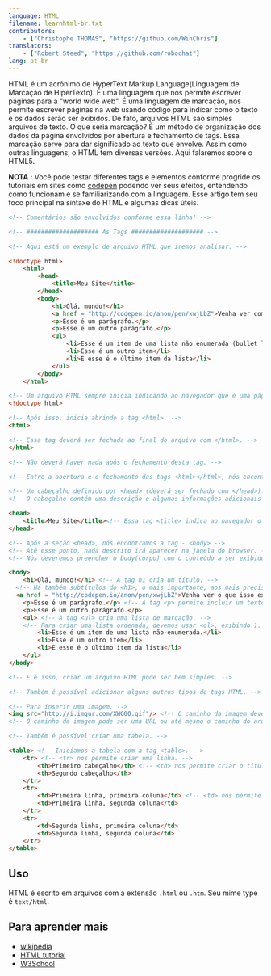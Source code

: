 ```yaml
---
language: HTML
filename: learnhtml-br.txt
contributors:
    - ["Christophe THOMAS", "https://github.com/WinChris"]
translators:
    - ["Robert Steed", "https://github.com/robochat"]
lang: pt-br
---
```


HTML é um acrônimo de HyperText Markup Language(Linguagem de Marcação de HiperTexto).
É uma linguagem que nos permite escrever páginas para a "world wide web".
É uma linguagem de marcação, nos permite escrever páginas na web usando código
para indicar como o texto e os dados serão ser exibidos.
De fato, arquivos HTML são simples arquivos de texto.
O que seria marcação? É um método de organização dos dados da página envolvidos
por abertura e fechamento de tags.
Essa marcação serve para dar significado ao texto que envolve.
Assim como outras linguagens, o HTML tem diversas versões. Aqui falaremos sobre o HTML5.

**NOTA :**  Você pode testar diferentes tags e elementos conforme progride os
tutoriais em sites como [codepen](http://codepen.io/pen/) podendo ver seus efeitos,
entendendo como funcionam e se familiarizando com a linguagem.
Esse artigo tem seu foco principal na sintaxe do HTML e algumas dicas úteis.


```html
<!-- Comentários são envolvidos conforme essa linha! -->

<!-- #################### As Tags #################### -->

<!-- Aqui está um exemplo de arquivo HTML que iremos analisar. -->

<!doctype html>
	<html>
		<head>
			<title>Meu Site</title>
		</head>
		<body>
			<h1>Olá, mundo!</h1>
			<a href = "http://codepen.io/anon/pen/xwjLbZ">Venha ver como isso aparece</a>
			<p>Esse é um parágrafo.</p>
			<p>Esse é um outro parágrafo.</p>
			<ul>
				<li>Esse é um item de uma lista não enumerada (bullet list)</li>
				<li>Esse é um outro item</li>
				<li>E esse é o último item da lista</li>
			</ul>
		</body>
	</html>

<!-- Um arquivo HTML sempre inicia indicando ao navegador que é uma página HTML. -->
<!doctype html>

<!-- Após isso, inicia abrindo a tag <html>. -->
<html>

<!-- Essa tag deverá ser fechada ao final do arquivo com </html>. -->
</html>

<!-- Não deverá haver nada após o fechamento desta tag. -->

<!-- Entre a abertura e o fechamento das tags <html></html>, nós encontramos: -->

<!-- Um cabeçalho definido por <head> (deverá ser fechado com </head>). -->
<!-- O cabeçalho contém uma descrição e algumas informações adicionais que não serão exibidas; chamam-se metadados. -->

<head>
	<title>Meu Site</title><!-- Essa tag <title> indica ao navegador o título a ser exibido na barra de títulos e no nome da aba. -->
</head>

<!-- Após a seção <head>, nós encontramos a tag - <body> -->
<!-- Até esse ponto, nada descrito irá aparecer na janela do browser. -->
<!-- Nós deveremos preencher o body(corpo) com o conteúdo a ser exibido. -->

<body>
	<h1>Olá, mundo!</h1> <!-- A tag h1 cria um título. -->
  <!-- Há também subtítulos do <h1>, o mais importante, aos mais precisos (h6). -->
  <a href = "http://codepen.io/anon/pen/xwjLbZ">Venha ver o que isso exibe</a> <!-- Um hiperlink ao endereço preenchido no atributo href="" -->
	<p>Esse é um parágrafo.</p> <!-- A tag <p> permite incluir um texto na página. -->
	<p>Esse é um outro parágrafo.</p>
	<ul> <!-- A tag <ul> cria uma lista de marcação. -->
	<!-- Para criar uma lista ordenada, devemos usar <ol>, exibindo 1. para o primeiro elemento, 2. para o segundo, etc. -->
		<li>Esse é um item de uma lista não-enumerada.</li>
		<li>Esse é um outro item</li>
		<li>E esse é o último item da lista</li>
	</ul>
</body>

<!-- E é isso, criar um arquivo HTML pode ser bem simples. -->

<!-- Também é possível adicionar alguns outros tipos de tags HTML. -->

<!-- Para inserir uma imagem. -->
<img src="http://i.imgur.com/XWG0O.gif"/> <!-- O caminho da imagem deve ser indicado usando o atributo src="" -->
<!-- O caminho da imagem pode ser uma URL ou até mesmo o caminho do arquivo no seu computador. -->

<!-- Também é possível criar uma tabela. -->

<table> <!-- Iniciamos a tabela com a tag <table>. -->
	<tr> <!-- <tr> nos permite criar uma linha. -->
		<th>Primeiro cabeçalho</th> <!-- <th> nos permite criar o título de uma coluna. -->
		<th>Segundo cabeçalho</th>
	</tr>
	<tr>
		<td>Primeira linha, primeira coluna</td> <!-- <td> nos permite criar uma célula da tabela. -->
		<td>Primeira linha, segunda coluna</td>
	</tr>
	<tr>
		<td>Segunda linha, primeira coluna</td>
		<td>Segunda linha, segunda coluna</td>
	</tr>
</table>
```

## Uso

HTML é escrito em arquivos com a extensão `.html` ou `.htm`. Seu mime type é `text/html`.

## Para aprender mais

* [wikipedia](https://en.wikipedia.org/wiki/HTML)
* [HTML tutorial](https://developer.mozilla.org/en-US/docs/Web/HTML)
* [W3School](http://www.w3schools.com/html/html_intro.asp)
